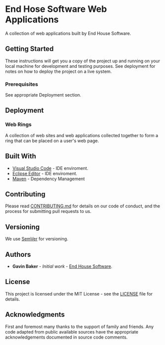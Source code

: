 # End Hose Software Web Applications

A collection of web applications built by End House Software.

## Getting Started

These instructions will get you a copy of the project up and running on your local machine for development and testing purposes. See deployment for notes on how to deploy the project on a live system.

### Prerequisites

See appropriate Deployment section.

## Deployment

### Web Rings

A collection of web sites and web applications collected together to form a ring that can be placed on a user's web page.

## Built With

* [Visual Studio Code](https://code.visualstudio.com/
) - IDE enviroment.
* [Eclipse Editor](www.eclipse.org) - IDE enviroment.
* [Maven](https://maven.apache.org/) - Dependency Management


## Contributing

Please read [CONTRIBUTING.md](https://gist.github.com/gavinbaker999/073f0f50ac7995f32862cc407f649b5a) for details on our code of conduct, and the process for submitting pull requests to us.

## Versioning

We use [SemVer](http://semver.org/) for versioning.  

## Authors

* **Gavin Baker** - *Initial work* - [End House Software](endhousesoftware.byethost11.com).


## License

This project is licensed under the MIT License - see the [LICENSE](https://gist.github.com/gavinbaker999/3609836877901fa5d449138988fe1d28) file for details.

## Acknowledgments

First and foremost many thanks to the support of family and friends. Any code adapted from public available sources have the appropriate acknowledgements documented in source code comments.

